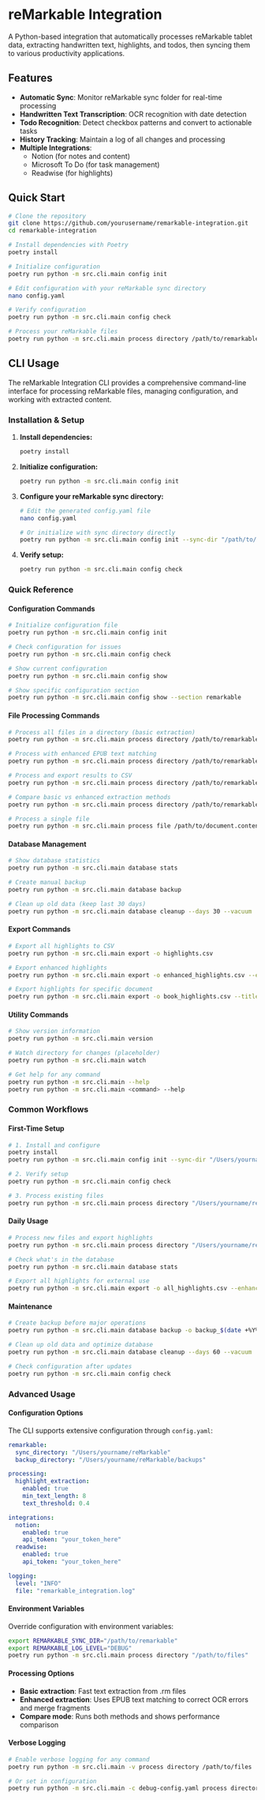 # reMarkable Integration

A Python-based integration that automatically processes reMarkable tablet data, extracting handwritten text, highlights, and todos, then syncing them to various productivity applications.

## Features

- **Automatic Sync**: Monitor reMarkable sync folder for real-time processing
- **Handwritten Text Transcription**: OCR recognition with date detection
- **Todo Recognition**: Detect checkbox patterns and convert to actionable tasks
- **History Tracking**: Maintain a log of all changes and processing
- **Multiple Integrations**: 
  - Notion (for notes and content)
  - Microsoft To Do (for task management)
  - Readwise (for highlights)

## Quick Start

```bash
# Clone the repository
git clone https://github.com/yourusername/remarkable-integration.git
cd remarkable-integration

# Install dependencies with Poetry
poetry install

# Initialize configuration
poetry run python -m src.cli.main config init

# Edit configuration with your reMarkable sync directory
nano config.yaml

# Verify configuration
poetry run python -m src.cli.main config check

# Process your reMarkable files
poetry run python -m src.cli.main process directory /path/to/remarkable/sync --enhanced
```

## CLI Usage

The reMarkable Integration CLI provides a comprehensive command-line interface for processing reMarkable files, managing configuration, and working with extracted content.

### Installation & Setup

1. **Install dependencies:**
   ```bash
   poetry install
   ```

2. **Initialize configuration:**
   ```bash
   poetry run python -m src.cli.main config init
   ```

3. **Configure your reMarkable sync directory:**
   ```bash
   # Edit the generated config.yaml file
   nano config.yaml
   
   # Or initialize with sync directory directly
   poetry run python -m src.cli.main config init --sync-dir "/path/to/remarkable"
   ```

4. **Verify setup:**
   ```bash
   poetry run python -m src.cli.main config check
   ```

### Quick Reference

#### Configuration Commands
```bash
# Initialize configuration file
poetry run python -m src.cli.main config init

# Check configuration for issues
poetry run python -m src.cli.main config check

# Show current configuration
poetry run python -m src.cli.main config show

# Show specific configuration section
poetry run python -m src.cli.main config show --section remarkable
```

#### File Processing Commands
```bash
# Process all files in a directory (basic extraction)
poetry run python -m src.cli.main process directory /path/to/remarkable

# Process with enhanced EPUB text matching
poetry run python -m src.cli.main process directory /path/to/remarkable --enhanced

# Process and export results to CSV
poetry run python -m src.cli.main process directory /path/to/remarkable --export highlights.csv

# Compare basic vs enhanced extraction methods
poetry run python -m src.cli.main process directory /path/to/remarkable --compare

# Process a single file
poetry run python -m src.cli.main process file /path/to/document.content --enhanced --show
```

#### Database Management
```bash
# Show database statistics
poetry run python -m src.cli.main database stats

# Create manual backup
poetry run python -m src.cli.main database backup

# Clean up old data (keep last 30 days)
poetry run python -m src.cli.main database cleanup --days 30 --vacuum
```

#### Export Commands
```bash
# Export all highlights to CSV
poetry run python -m src.cli.main export -o highlights.csv

# Export enhanced highlights
poetry run python -m src.cli.main export -o enhanced_highlights.csv --enhanced

# Export highlights for specific document
poetry run python -m src.cli.main export -o book_highlights.csv --title "My Book Title"
```

#### Utility Commands
```bash
# Show version information
poetry run python -m src.cli.main version

# Watch directory for changes (placeholder)
poetry run python -m src.cli.main watch

# Get help for any command
poetry run python -m src.cli.main --help
poetry run python -m src.cli.main <command> --help
```

### Common Workflows

#### First-Time Setup
```bash
# 1. Install and configure
poetry install
poetry run python -m src.cli.main config init --sync-dir "/Users/yourname/reMarkable"

# 2. Verify setup
poetry run python -m src.cli.main config check

# 3. Process existing files
poetry run python -m src.cli.main process directory "/Users/yourname/reMarkable" --enhanced
```

#### Daily Usage
```bash
# Process new files and export highlights
poetry run python -m src.cli.main process directory "/Users/yourname/reMarkable" --enhanced --export today_highlights.csv

# Check what's in the database
poetry run python -m src.cli.main database stats

# Export all highlights for external use
poetry run python -m src.cli.main export -o all_highlights.csv --enhanced
```

#### Maintenance
```bash
# Create backup before major operations
poetry run python -m src.cli.main database backup -o backup_$(date +%Y%m%d).db

# Clean up old data and optimize database
poetry run python -m src.cli.main database cleanup --days 60 --vacuum

# Check configuration after updates
poetry run python -m src.cli.main config check
```

### Advanced Usage

#### Configuration Options
The CLI supports extensive configuration through `config.yaml`:

```yaml
remarkable:
  sync_directory: "/Users/yourname/reMarkable"
  backup_directory: "/Users/yourname/reMarkable/backups"

processing:
  highlight_extraction:
    enabled: true
    min_text_length: 8
    text_threshold: 0.4

integrations:
  notion:
    enabled: true
    api_token: "your_token_here"
  readwise:
    enabled: true
    api_token: "your_token_here"

logging:
  level: "INFO"
  file: "remarkable_integration.log"
```

#### Environment Variables
Override configuration with environment variables:
```bash
export REMARKABLE_SYNC_DIR="/path/to/remarkable"
export REMARKABLE_LOG_LEVEL="DEBUG"
poetry run python -m src.cli.main process directory "/path/to/files"
```

#### Processing Options
- **Basic extraction**: Fast text extraction from .rm files
- **Enhanced extraction**: Uses EPUB text matching to correct OCR errors and merge fragments
- **Compare mode**: Runs both methods and shows performance comparison

#### Verbose Logging
```bash
# Enable verbose logging for any command
poetry run python -m src.cli.main -v process directory /path/to/files

# Or set in configuration
poetry run python -m src.cli.main -c debug-config.yaml process directory /path/to/files
```